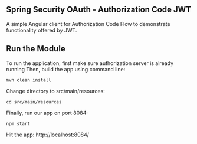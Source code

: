 ## Spring Security OAuth - Authorization Code JWT
A simple Angular client for Authorization Code Flow to demonstrate functionality offered by JWT.

## Run the Module
To run the application, first make sure authorization server is already running
Then, build the app using command line:
```
mvn clean install
```

Change directory to src/main/resources:
```
cd src/main/resources
```

Finally, run our app on port 8084:
```
npm start
```

Hit the app: 
http://localhost:8084/